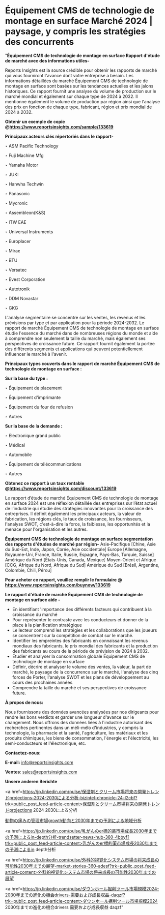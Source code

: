 # Équipement CMS de technologie de montage en surface Marché 2024 | paysage, y compris les stratégies des concurrents

"<strong>Équipement CMS de technologie de montage en surface Rapport d'étude de marché avec des informations utiles-</strong>

Reports Insights est la source crédible pour obtenir les rapports de marché qui vous fourniront l'avance dont votre entreprise a besoin. Les informations détaillées du marché Équipement CMS de technologie de montage en surface sont basées sur les tendances actuelles et les jalons historiques. Ce rapport fournit une analyse du volume de production sur le marché mondial et également sur chaque type de 2024 à 2032. Il mentionne également le volume de production par région ainsi que l'analyse des prix en fonction de chaque type, fabricant, région et prix mondial de 2024 à 2032.

<strong><b>Obtenir un exemple de copie @</b></strong><a href=https://www.reportsinsights.com/sample/133619><strong><b>https://www.reportsinsights.com/sample/133619</b></strong></a>

<b>Principaux acteurs clés répertoriés dans le rapport-</b>

<b> </b>‣ ASM Pacific Technology

‣ Fuji Machine Mfg

‣ Yamaha Motor

‣ JUKI

‣ Hanwha Techwin

‣ Panasonic

‣ Mycronic

‣ Assembleon(K&S)

‣ ITW EAE

‣ Universal Instruments

‣ Europlacer

‣ Mirae

‣ BTU

‣ Versatec

‣ Evest Corporation

‣ Autotronik

‣ DDM Novastar

‣ GKG

L'analyse segmentaire se concentre sur les ventes, les revenus et les prévisions par type et par application pour la période 2024-2032. Le rapport de marché Équipement CMS de technologie de montage en surface étudie l'essence du marché dans de nombreuses régions du monde et aide à comprendre non seulement la taille du marché, mais également ses perspectives de croissance future. Ce rapport fournit également la portée des différents segments et applications qui peuvent potentiellement influencer le marché à l'avenir.

<strong>Principaux types couverts dans le rapport de marché Équipement CMS de technologie de montage en surface :</strong>

<strong>Sur la base du type :</strong>

‣ Équipement de placement

‣ Équipement d'imprimante

‣ Équipement du four de refusion

‣ Autres

<strong>Sur la base de la demande :</strong>

‣ Electronique grand public

‣ Médical

‣ Automobile

‣ Équipement de télécommunications

‣ Autres

<strong><b>Obtenez ce rapport à un taux rentable @</b></strong><a href=https://www.reportsinsights.com/discount/133619><strong><b>https://www.reportsinsights.com/discount/133619</b></strong></a>

Le rapport d’étude de marché Équipement CMS de technologie de montage en surface 2024 est une réflexion détaillée des entreprises sur l’état actuel de l’industrie qui étudie des stratégies innovantes pour la croissance des entreprises. Il définit également les principaux acteurs, la valeur de fabrication, les régions clés, le taux de croissance, les fournisseurs, l'analyse SWOT, c'est-à-dire la force, la faiblesse, les opportunités et la menace pour l'organisation et les autres.

<strong>Équipement CMS de technologie de montage en surface segmentation des rapports d'études de marché par région-</strong>
Asie-Pacifique [Chine, Asie du Sud-Est, Inde, Japon, Corée, Asie occidentale]
Europe [Allemagne, Royaume-Uni, France, Italie, Russie, Espagne, Pays-Bas, Turquie, Suisse]
Amérique du Nord [États-Unis, Canada, Mexique]
Moyen-Orient et Afrique [CCG, Afrique du Nord, Afrique du Sud]
Amérique du Sud [Brésil, Argentine, Colombie, Chili, Pérou]

<strong>Pour acheter ce rapport, veuillez remplir le formulaire @   <a href=https://www.reportsinsights.com/buynow/133619>https://www.reportsinsights.com/buynow/133619</a></strong>

<strong>Le rapport d'étude de marché Équipement CMS de technologie de montage en surface aide -</strong>
<ul>
  <li>En identifiant 'importance des différents facteurs qui contribuent à la croissance du marché</li>
  <li>Pour représenter le contraste avec les conducteurs et donner de la place à la planification stratégique</li>
  <li>Le lecteur comprend les stratégies et les collaborations que les joueurs se concentrent sur la compétition de combat sur le marché.</li>
  <li>Identifier les empreintes des fabricants en connaissant les revenus mondiaux des fabricants, le prix mondial des fabricants et la production des fabricants au cours de la période de prévision de 2024 à 2032.</li>
  <li>Étudier et analyser la consommation globale Équipement CMS de technologie de montage en surface</li>
  <li>Définir, décrire et analyser le volume des ventes, la valeur, la part de marché, le paysage de la concurrence sur le marché, l'analyse des cinq forces de Porter, l'analyse SWOT et les plans de développement au cours des prochaines années.</li>
  <li>Comprendre la taille du marché et ses perspectives de croissance future.</li>
</ul>
<strong>À propos de nous:</strong>

Nous fournissons des données avancées analysées par nos dirigeants pour rendre les bons verdicts et garder une longueur d'avance sur le changement. Nous offrons des données liées à l'industrie autorisant des recherches pertinentes dans un méli-mélo d'industries, y compris la technologie, la pharmacie et la santé, l'agriculture, les matériaux et les produits chimiques, les biens de consommation, l'énergie et l'électricité, les semi-conducteurs et l'électronique, etc.

<strong>Contactez-nous:</strong>

<strong>E-mail:</strong> <a href=mailto:info@reportsinsights.com>info@reportsinsights.com</a>

<strong>Ventes</strong>: <a href=mailto:sales@reportsinsights.com>sales@reportsinsights.com</a>

<strong>Unsere anderen Berichte</strong>

<a href=https://jp.linkedin.com/pulse/保湿剤とクリーム市場将来の開発トレンドprojections-2024-2030による分析-bizintel-chronicle-24-l2cbf?trk=public_post_feed-article-content>保湿剤とクリーム市場将来の開発トレンドprojections 2024 2030による分析</a>

<a href=https://www.linkedin.com/pulse/動物の痛みの管理市場growth動向と2030年までの予測による地域分析-community-market-research-iiqtf/>動物の痛みの管理市場growth動向と2030年までの予測による地域分析</a>

<a href=https://jp.linkedin.com/pulse/乳がんのer標的薬市場成長2030年までの予測によるin-depth分析-trendsetter-news-hub-360-4bbyf?trk=public_post_feed-article-content>乳がんのer標的薬市場成長2030年までの予測によるin depth分析</a>

<a href=https://jp.linkedin.com/pulse/外科的視覚化システム市場の将来成長の可能性2030年までの展望-market-stories-360-adesf?trk=public_post_feed-article-content>外科的視覚化システム市場の将来成長の可能性2030年までの展望</a>

<a href=https://jp.linkedin.com/pulse/ダウンホール掘削ツール市場規模2024-2030年までの進化の機会drivers-需要および成長収益-daqzf?trk=public_post_feed-article-content>ダウンホール掘削ツール市場規模2024 2030年までの進化の機会drivers 需要および成長収益 daqzf</a>"
